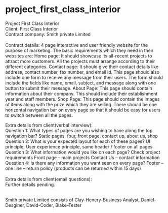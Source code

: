 # project_first_class_interior
Project First Class Interior <br>
Client: First Class Interior <br>
Contract company: Smith private Limited <br><br>
Contract details: 4 page interactive and  user friendly website for the purpose of marketing. The basic requirements which they need in their websites are:
Home page: It should showcase its all-recent projects to attract more customers. All the projects must arrange according to their different categories.
Contact page: It should give their contact details like address, contact number, fax number, and email id. This page should also include one form to receive any message from their users. The form should include the fields like name, email, subject, and message along with one button to submit their message.
About Page: This page should contain information about their company. This should include their establishment year and staff members.
Shop Page: This page should contain the images of items along with the prize which they are selling.
There should be one horizontal navigation bar on every page so that it should be easy for users to switch between all the pages. <br>

Extra details from client(verbal interview): <br>
Question 1: What types of pages are you wishing to have along the top navigation bar? Static pages, four, front page, contact up, about us, shop Question 2: What is your expected layout for each of these pages? UI principle, User experience principle, same header / footer on all pages Question 3: What information would you like on each page? Check project requirements Front page – main projects Contact Us – contact information Question 4: Is there any information you want seen on every page? Footer – one line – return policy (products can be returned within 15 days) <br><br>
Extra details from client(email questions): <br>
Further details pending. <br>

<br>
Smith private Limited consists of Clay-Henery-Business Analyst, Daniel-Desginer, David-Coder, Blake-Tester
